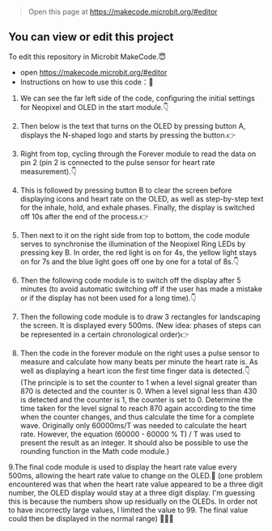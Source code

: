 
> Open this page at https://makecode.microbit.org/#editor

## You can view or edit this project


To edit this repository in Microbit MakeCode.😇


* open https://makecode.microbit.org/#editor
* Instructions on how to use this code：💭
1. We can see the far left side of the code, configuring the initial settings for Neopixel and OLED in the start module.👇
   
2. Then below is the text that turns on the OLED by pressing button A, displays the N-shaped logo and starts by pressing the button.👉
   
3. Right from top, cycling through the Forever module to read the data on pin 2 (pin 2 is connected to the pulse sensor for heart rate measurement).👇
 
4. This is followed by pressing button B to clear the screen before displaying icons and heart rate on the OLED, as well as step-by-step text for the inhale, hold, and exhale phases. Finally, the display is switched off 10s after the end of the process.👉
   
5. Then next to it on the right side from top to bottom, the code module serves to synchronise the illumination of the Neopixel Ring LEDs by pressing key B. In order, the red light is on for 4s, the yellow light stays on for 7s and the blue light goes off one by one for a total of 8s.👇
 
6. Then the following code module is to switch off the display after 5 minutes (to avoid automatic switching off if the user has made a mistake or if the display has not been used for a long time).👇
   
7. Then the following code module is to draw 3 rectangles for landscaping the screen. It is displayed every 500ms. (New idea: phases of steps can be represented in a certain chronological order)👉
   
8. Then the code in the forever module on the right uses a pulse sensor to measure and calculate how many beats per minute the heart rate is. As well as displaying a heart icon the first time finger data is detected.👇
(The principle is to set the counter to 1 when a level signal greater than 870 is detected and the counter is 0. When a level signal less than 430 is detected and the counter is 1, the counter is set to 0. Determine the time taken for the level signal to reach 870 again according to the time when the counter changes, and thus calculate the time for a complete wave. Originally only 60000ms/T was needed to calculate the heart rate. However, the equation (60000 - 60000 % T) / T was used to present the result as an integer. It should also be possible to use the rounding function in the Math code module.)

9.The final code module is used to display the heart rate value every 500ms, allowing the heart rate value to change on the OLED.💛
(one problem encountered was that when the heart rate value appeared to be a three digit number, the OLED display would stay at a three digit display. I'm guessing this is because the numbers show up residually on the OLEDs. In order not to have incorrectly large values, I limited the value to 99. The final value could then be displayed in the normal range)
💚💛🧡




